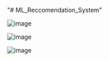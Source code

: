 "# ML_Reccomendation_System" 

![image](https://github.com/Violetcv/ML_Reccomendation_System/assets/97514667/d1bd2e31-0021-440b-9048-fab3a9fc7667)

![image](https://github.com/Violetcv/ML_Reccomendation_System/assets/97514667/8e657389-1ca6-4754-b8bc-2082463a2cef)

![image](https://github.com/Violetcv/ML_Reccomendation_System/assets/97514667/9dd82712-6690-4f31-af9f-79d8910f49cc)
